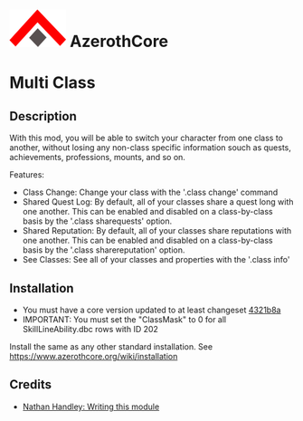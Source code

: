 # ![logo](https://raw.githubusercontent.com/azerothcore/azerothcore.github.io/master/images/logo-github.png) AzerothCore

# Multi Class

## Description

With this mod, you will be able to switch your character from one class to another, without losing any non-class specific information souch as quests, achievements, professions, mounts, and so on.

Features:
- Class Change: Change your class with the '.class change' command
- Shared Quest Log: By default, all of your classes share a quest long with one another.  This can be enabled and disabled on a class-by-class basis by the '.class sharequests' option.
- Shared Reputation: By default, all of your classes share reputations with one another.  This can be enabled and disabled on a class-by-class basis by the '.class sharereputation' option.
- See Classes: See all of your classes and properties with the '.class info'

## Installation
- You must have a core version updated to at least changeset [4321b8a](https://github.com/azerothcore/azerothcore-wotlk/commit/4321b8a4dee98fce5f7b66dae43afa44b5c22a12)
- IMPORTANT: You must set the "ClassMask" to 0 for all SkillLineAbility.dbc rows with ID 202

Install the same as any other standard installation.  See https://www.azerothcore.org/wiki/installation

## Credits
*  [Nathan Handley: Writing this module](https://github.com/NathanHandley)

